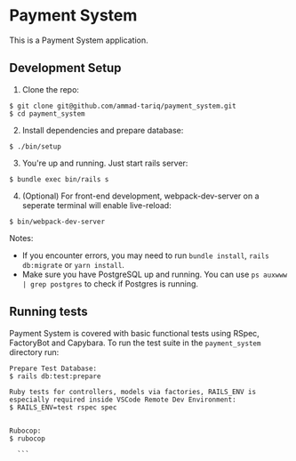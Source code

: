 # Payment System

This is a Payment System application.

## Development Setup

1. Clone the repo:

  ```
  $ git clone git@github.com/ammad-tariq/payment_system.git
  $ cd payment_system
  ```

2. Install dependencies and prepare database:

  ```
  $ ./bin/setup
  ```

3. You're up and running. Just start rails server:

  ```
  $ bundle exec bin/rails s
  ```

4. (Optional) For front-end development, webpack-dev-server on a seperate terminal will enable live-reload:

  ```
  $ bin/webpack-dev-server
  ```

Notes:

* If you encounter errors, you may need to run `bundle install`, `rails db:migrate` or `yarn install`.
* Make sure you have PostgreSQL up and running. You can use `ps auxwww | grep postgres` to check if Postgres is running.


## Running tests

Payment System is covered with basic functional tests using RSpec, FactoryBot and Capybara. 
To run the test suite in the `payment_system` directory run:
  ```
  Prepare Test Database:
  $ rails db:test:prepare

  Ruby tests for controllers, models via factories, RAILS_ENV is especially required inside VSCode Remote Dev Environment:
  $ RAILS_ENV=test rspec spec

  
  Rubocop:
  $ rubocop

    ```

